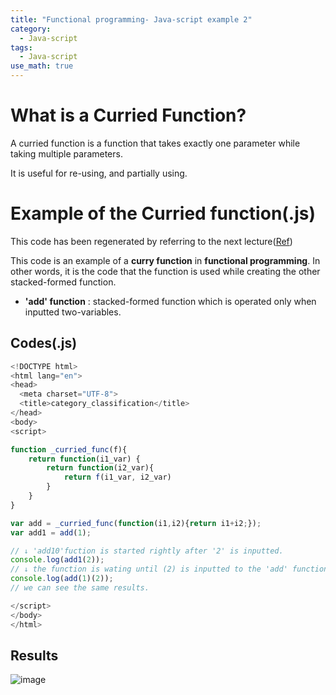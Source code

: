 ```yaml
---
title: "Functional programming- Java-script example 2"
category:
  - Java-script
tags:
  - Java-script
use_math: true
---
```

# What is a Curried Function?

A curried function is a function that takes exactly one parameter while taking multiple parameters. 

It is useful for re-using, and partially using. 


# Example of the Curried function(.js)

This code has been regenerated by referring to the next lecture([Ref](https://www.inflearn.com/course/%ED%95%A8%EC%88%98%ED%98%95-%ED%94%84%EB%A1%9C%EA%B7%B8%EB%9E%98%EB%B0%8D/lecture/6779?tab=note&speed=2))

This code is an example of a **curry function** in **functional programming**. In other words, it is the code that the function is used while creating the other stacked-formed function.

* **'add' function** : stacked-formed function which is operated only when inputted two-variables.

## Codes(.js)

```javascript
<!DOCTYPE html>
<html lang="en">
<head>
  <meta charset="UTF-8">
  <title>category_classification</title>
</head>
<body>
<script>

function _curried_func(f){
    return function(i1_var) {
        return function(i2_var){
            return f(i1_var, i2_var)
        }
    }
}

var add = _curried_func(function(i1,i2){return i1+i2;});
var add1 = add(1);

// ↓ 'add10'fuction is started rightly after '2' is inputted.
console.log(add1(2));
// ↓ the function is wating until (2) is inputted to the 'add' function
console.log(add(1)(2));
// we can see the same results. 

</script>
</body>
</html>
```

## Results
![image](https://user-images.githubusercontent.com/71545160/132618855-b20c5549-f387-4246-9f9c-ce0ca6958fbe.png)


